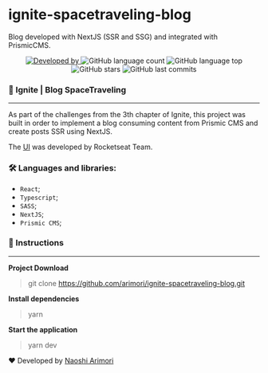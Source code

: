# ignite-spacetraveling-blog
Blog developed with NextJS (SSR and SSG) and integrated with PrismicCMS.

<p style="text-align: center">
<a href="https://www.linkedin.com/in/naoshi/">
<img alt="Developed by" src="https://img.shields.io/badge/Developed%20by-Naoshi%20Arimori-blue">
</a>
<img alt="GitHub language count" src="https://img.shields.io/github/languages/count/arimori/ignite-spacetraveling-blog">
<img alt="GitHub language top" src="https://img.shields.io/github/languages/top/arimori/ignite-spacetraveling-blog">
<img alt="GitHub stars" src="https://img.shields.io/github/stars/arimori/ignite-spacetraveling-blog?style=social">
<img alt="GitHub last commits" src="https://img.shields.io/github/last-commit/arimori/ignite-spacetraveling-blog">
</p>


### 📑 Ignite | Blog SpaceTraveling

---
As part of the challenges from the 3th chapter of Ignite, this project was built in order to implement a blog consuming content from Prismic CMS and create posts SSR using NextJS.

The [UI](https://www.figma.com/file/ifu8ZIwlwkvr4hgXPpY4RV/Desafios-M%C3%B3dulo-3-ReactJS-(Copy)?node-id=0%3A1) was developed by Rocketseat Team.

### 🛠 Languages and libraries:
- `React`;
- `Typescript`;
- `SASS`;
- `NextJS`;
- `Prismic CMS`;

### :checkered_flag: Instructions
---

**Project Download**

> git clone https://github.com/arimori/ignite-spacetraveling-blog.git

**Install dependencies**

> yarn

**Start the application**

> yarn dev

:heart: Developed by [Naoshi Arimori](https://www.linkedin.com/in/naoshi/)

